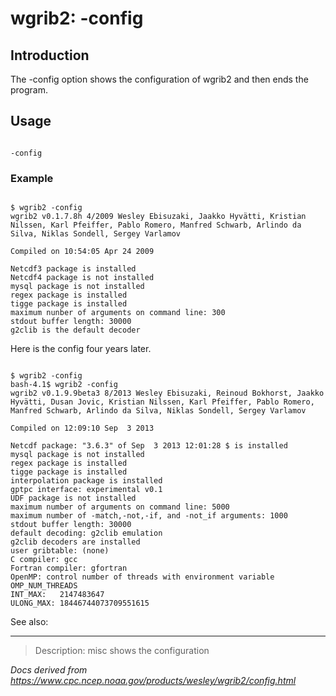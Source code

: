 # wgrib2: -config

## Introduction

The -config option shows the configuration of wgrib2
and then ends the program.

## Usage

```

-config

```

### Example

```

$ wgrib2 -config
wgrib2 v0.1.7.8h 4/2009 Wesley Ebisuzaki, Jaakko Hyvätti, Kristian Nilssen, Karl Pfeiffer, Pablo Romero, Manfred Schwarb, Arlindo da Silva, Niklas Sondell, Sergey Varlamov

Compiled on 10:54:05 Apr 24 2009

Netcdf3 package is installed
Netcdf4 package is not installed
mysql package is not installed
regex package is installed
tigge package is installed
maximum nunber of arguments on command line: 300
stdout buffer length: 30000
g2clib is the default decoder

```

Here is the config four years later.

```

$ wgrib2 -config
bash-4.1$ wgrib2 -config
wgrib2 v0.1.9.9beta3 8/2013 Wesley Ebisuzaki, Reinoud Bokhorst, Jaakko Hyvätti, Dusan Jovic, Kristian Nilssen, Karl Pfeiffer, Pablo Romero, Manfred Schwarb, Arlindo da Silva, Niklas Sondell, Sergey Varlamov

Compiled on 12:09:10 Sep  3 2013

Netcdf package: "3.6.3" of Sep  3 2013 12:01:28 $ is installed
mysql package is not installed
regex package is installed
tigge package is installed
interpolation package is installed
gptpc interface: experimental v0.1
UDF package is not installed
maximum number of arguments on command line: 5000
maximum number of -match,-not,-if, and -not_if arguments: 1000
stdout buffer length: 30000
default decoding: g2clib emulation
g2clib decoders are installed
user gribtable: (none)
C compiler: gcc
Fortran compiler: gfortran
OpenMP: control number of threads with environment variable OMP_NUM_THREADS
INT_MAX:   2147483647
ULONG_MAX: 18446744073709551615

```

See also:

---

> Description: misc shows the configuration

_Docs derived from <https://www.cpc.ncep.noaa.gov/products/wesley/wgrib2/config.html>_
